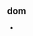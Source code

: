 dom 
---
* [<template> - HTML | MDN](https://developer.mozilla.org/en/docs/Web/HTML/Element/template)
    * tags: [html](../tags/html.md), [dom](../tags/dom.md), [javascript](../tags/javascript.md)
* [Event - Web APIs | MDN](https://developer.mozilla.org/en-US/docs/Web/API/Event)
    * tags: [dom](../tags/dom.md), [html](../tags/html.md)
